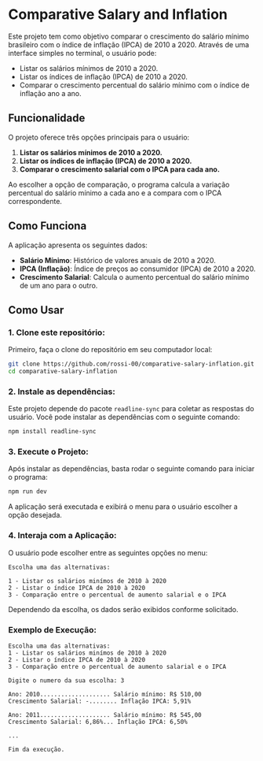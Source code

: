 # Comparative Salary and Inflation

Este projeto tem como objetivo comparar o crescimento do salário mínimo brasileiro com o índice de inflação (IPCA) de 2010 a 2020. Através de uma interface simples no terminal, o usuário pode:

- Listar os salários mínimos de 2010 a 2020.
- Listar os índices de inflação (IPCA) de 2010 a 2020.
- Comparar o crescimento percentual do salário mínimo com o índice de inflação ano a ano.

## Funcionalidade

O projeto oferece três opções principais para o usuário:

1. **Listar os salários mínimos de 2010 a 2020.**
2. **Listar os índices de inflação (IPCA) de 2010 a 2020.**
3. **Comparar o crescimento salarial com o IPCA para cada ano.**

Ao escolher a opção de comparação, o programa calcula a variação percentual do salário mínimo a cada ano e a compara com o IPCA correspondente.

## Como Funciona

A aplicação apresenta os seguintes dados:

- **Salário Mínimo**: Histórico de valores anuais de 2010 a 2020.
- **IPCA (Inflação)**: Índice de preços ao consumidor (IPCA) de 2010 a 2020.
- **Crescimento Salarial**: Calcula o aumento percentual do salário mínimo de um ano para o outro.

## Como Usar

### 1. Clone este repositório:

Primeiro, faça o clone do repositório em seu computador local:

```bash
git clone https://github.com/rossi-00/comparative-salary-inflation.git
cd comparative-salary-inflation
```

### 2. Instale as dependências:

Este projeto depende do pacote `readline-sync` para coletar as respostas do usuário. Você pode instalar as dependências com o seguinte comando:

```bash
npm install readline-sync
```

### 3. Execute o Projeto:

Após instalar as dependências, basta rodar o seguinte comando para iniciar o programa:

```bash
npm run dev
```

A aplicação será executada e exibirá o menu para o usuário escolher a opção desejada.

### 4. Interaja com a Aplicação:

O usuário pode escolher entre as seguintes opções no menu:

```
Escolha uma das alternativas:

1 - Listar os salários minímos de 2010 à 2020
2 - Listar o índice IPCA de 2010 à 2020
3 - Comparação entre o percentual de aumento salarial e o IPCA
```

Dependendo da escolha, os dados serão exibidos conforme solicitado.

### Exemplo de Execução:

```
Escolha uma das alternativas:
1 - Listar os salários minímos de 2010 à 2020
2 - Listar o índice IPCA de 2010 à 2020
3 - Comparação entre o percentual de aumento salarial e o IPCA

Digite o numero da sua escolha: 3

Ano: 2010.................... Salário mínimo: R$ 510,00
Crescimento Salarial: -........ Inflação IPCA: 5,91%

Ano: 2011.................... Salário mínimo: R$ 545,00
Crescimento Salarial: 6,86%... Inflação IPCA: 6,50%

...

Fim da execução.
```
